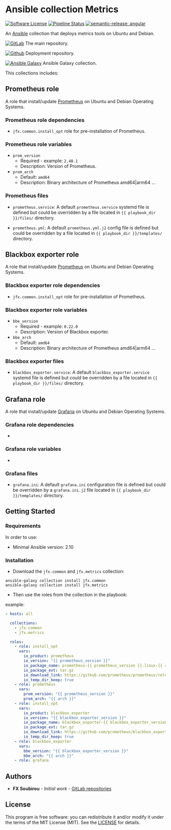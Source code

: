 # Ansible collection Metrics

[![Software License](https://img.shields.io/badge/license-MIT-informational.svg?style=flat)](LICENSE)
[![Pipeline Status](https://gitlab.com/op_so/ansible/metrics/badges/main/pipeline.svg)](https://gitlab.com/op_so/ansible/metrics/pipelines)
[![semantic-release: angular](https://img.shields.io/badge/semantic--release-angular-e10079?logo=semantic-release)](https://github.com/semantic-release/semantic-release)

An [Ansible](https://www.ansible.com/) collection that deploys metrics tools on Ubuntu and Debian.

[![GitLab](https://shields.io/badge/Gitlab-informational?logo=gitlab&style=flat-square)](https://gitlab.com/op_so/ansible/metrics) The main repository.

[![Github](https://shields.io/badge/Github-informational?logo=github&style=flat-square)](https://github.com/jfx/ansible-collection-metrics) Deployment repository.

[![Ansible Galaxy](https://shields.io/badge/Ansible_Galaxy-informational?logo=ansible&style=flat-square)](https://galaxy.ansible.com/jfx/metrics) Ansible Galaxy collection.

This collections includes:

## Prometheus role

A role that install/update [Prometheus](https://prometheus.io/) on Ubuntu and Debian Operating Systems.

### Prometheus role dependencies

- `jfx.common.install_opt` role for pre-installation of Prometheus.

### Prometheus role variables

- `prom_version`
  - Required - example: `2.40.1`
  - Description: Version of Prometheus.
- `prom_arch`
  - Default: `amd64`
  - Description: Binary architecture of Prometheus amd64|arm64 ...

### Prometheus files

- `prometheus.service`:
A default `prometheus.service` systemd file is defined but could be overridden by a file located in `{{ playbook_dir }}/files/` directory.

- `prometheus.yml`:
A default `prometheus.yml.j2` config file is defined but could be overridden by a file located in `{{ playbook_dir }}/templates/` directory.

## Blackbox exporter role

A role that install/update [Prometheus](https://prometheus.io/) on Ubuntu and Debian Operating Systems.

### Blackbox exporter role dependencies

- `jfx.common.install_opt` role for pre-installation of Prometheus.

### Blackbox exporter role variables

- `bbe_version`
  - Required - example: `0.22.0`
  - Description: Version of Blackbox exporter.
- `bbe_arch`
  - Default: `amd64`
  - Description: Binary architecture of Prometheus amd64|arm64 ...

### Blackbox exporter files

- `blackbox_exporter.service`:
A default `blackbox_exporter.service` systemd file is defined but could be overridden by a file located in `{{ playbook_dir }}/files/` directory.

## Grafana role

A role that install/update [Grafana](https://grafana.com/oss/grafana/) on Ubuntu and Debian Operating Systems.

### Grafana role dependencies

-

### Grafana role variables

-

### Grafana files

- `grafana.ini`:
A default `grafana.ini` configuration file is defined but could be overridden by a `grafana.ini.j2` file located in `{{ playbook_dir }}/templates/` directory.

## Getting Started

### Requirements

In order to use:

- Minimal Ansible version: 2.10

### Installation

- Download the `jfx.common` and `jfx.metrics` collection:

```shell
ansible-galaxy collection install jfx.common
ansible-galaxy collection install jfx.metrics
```

- Then use the roles from the collection in the playbook:

example:

```yaml
- hosts: all

  collections:
    - jfx.common
    - jfx.metrics

  roles:
    - role: install_opt
      vars:
        io_product: prometheus
        io_version: "{{ prometheus_version }}"
        io_package_name: prometheus-{{ prometheus_version }}.linux-{{ arch }}
        io_package_ext: tar.gz
        io_download_link: https://github.com/prometheus/prometheus/releases/download/v{{ prometheus_version }}/{{ io_package_name }}.{{ io_package_ext }}
        io_temp_dir_keep: true
    - role: prometheus
      vars:
        prom_version: "{{ prometheus_version }}"
        prom_arch: "{{ arch }}"
    - role: install_opt
      vars:
        io_product: blackbox_exporter
        io_version: "{{ blackbox_exporter_version }}"
        io_package_name: blackbox_exporter-{{ blackbox_exporter_version }}.linux-{{ arch }}
        io_package_ext: tar.gz
        io_download_link: https://github.com/prometheus/blackbox_exporter/releases/download/v{{ blackbox_exporter_version }}/{{ io_package_name }}.{{ io_package_ext }}
        io_temp_dir_keep: true
    - role: blackbox_exporter
      vars:
        bbe_version: "{{ blackbox_exporter_version }}"
        bbe_arch: "{{ arch }}"
    - role: grafana
```

## Authors

- **FX Soubirou** - *Initial work* - [GitLab repositories](https://gitlab.com/op_so)

## License

This program is free software: you can redistribute it and/or modify it under the terms of the MIT License (MIT). See the [LICENSE](https://opensource.org/licenses/MIT) for details.
